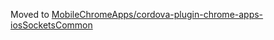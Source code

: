 Moved to [MobileChromeApps/cordova-plugin-chrome-apps-iosSocketsCommon](https://github.com/MobileChromeApps/cordova-plugin-chrome-apps-iosSocketsCommon)